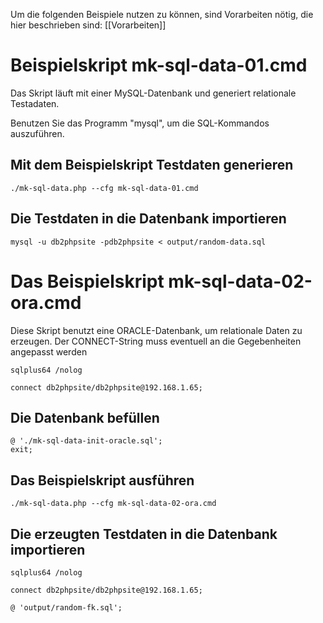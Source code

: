 Um die folgenden Beispiele nutzen zu können, sind Vorarbeiten nötig, die hier beschrieben sind: [[Vorarbeiten]]

# Beispielskript mk-sql-data-01.cmd

Das Skript läuft mit einer MySQL-Datenbank und generiert relationale Testadaten. 

Benutzen Sie das Programm "mysql", um die SQL-Kommandos auszuführen.

## Mit dem Beispielskript Testdaten generieren
```
./mk-sql-data.php --cfg mk-sql-data-01.cmd
```

## Die Testdaten in die Datenbank importieren
```
mysql -u db2phpsite -pdb2phpsite < output/random-data.sql
```

# Das Beispielskript mk-sql-data-02-ora.cmd

Diese Skript benutzt eine ORACLE-Datenbank, um relationale Daten zu erzeugen. Der CONNECT-String muss eventuell an die Gegebenheiten angepasst werden

```
sqlplus64 /nolog

connect db2phpsite/db2phpsite@192.168.1.65;
```

## Die Datenbank befüllen
```
@ './mk-sql-data-init-oracle.sql';
exit;
```

## Das Beispielskript ausführen
```
./mk-sql-data.php --cfg mk-sql-data-02-ora.cmd
```

## Die erzeugten Testdaten in die Datenbank importieren
```
sqlplus64 /nolog

connect db2phpsite/db2phpsite@192.168.1.65;

@ 'output/random-fk.sql';
```


